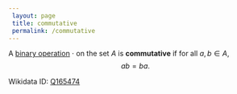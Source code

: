 ```yaml
---
 layout: page
 title: commutative
 permalink: /commutative
---
```

A [binary operation](https://defsmath.github.io/DefsMath/binary_operation) $\cdot$ on the set $A$ is **commutative** if for all $a,b\in A$, $$ab = ba.$$

Wikidata ID: [Q165474](https://www.wikidata.org/wiki/Q165474)